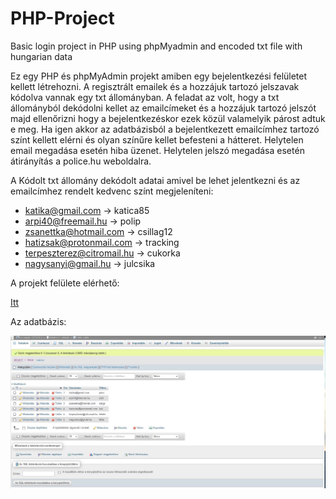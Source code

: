 # PHP-Project
Basic login project in PHP using phpMyadmin and encoded txt file with hungarian data 

Ez egy PHP és phpMyAdmin projekt amiben egy bejelentkezési felületet kellett létrehozni. A regisztrált emailek és a hozzájuk tartozó jelszavak kódolva vannak egy txt állományban. A feladat az volt, hogy a txt állományból dekódolni kellet az emailcímeket és a hozzájuk tartozó jelszót majd ellenőrizni hogy a bejelentkezéskor ezek közül valamelyik párost adtuk e meg. Ha igen akkor az adatbázisból a bejelentkezett emailcímhez tartozó színt kellett elérni és olyan színűre kellet befesteni a hátteret. Helytelen email megadása esetén hiba üzenet. Helytelen jelszó megadása esetén átirányítás a police.hu weboldalra.

A Kódolt txt állomány dekódolt adatai amivel be lehet jelentkezni és
az emailcímhez rendelt kedvenc színt megjeleníteni:

* katika@gmail.com -> katica85
* arpi40@freemail.hu -> polip
* zsanettka@hotmail.com -> csillag12
* hatizsak@protonmail.com -> tracking
* terpeszterez@citromail.hu -> cukorka
* nagysanyi@gmail.hu -> julcsika

A projekt felülete elérhető:

[Itt](http://csirakdavid-web.freecluster.eu/)

Az adatbázis:

![](myadmindb.JPG)





